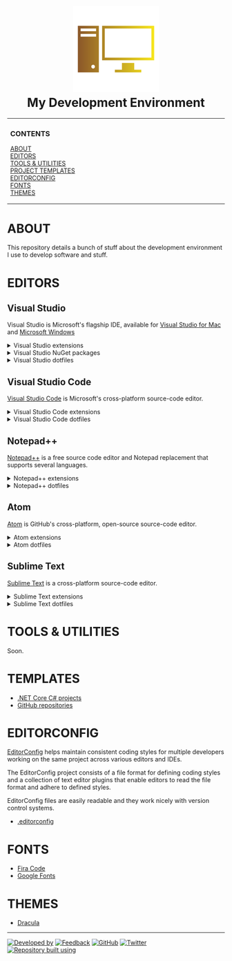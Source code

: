 <!--
  GitHub Repository Template (https://github.com/aprettycoolprogram/repository-template)
  Build 20.10.1035
  Authors: development@aprettycoolprogram.com
-->

<!-- Repository name, icon, and short description -->
<h1 align="center">

  <img src="repository-data/image/logo/my-development-environment-logo-768x768.png" alt="My Development Environment (logo)" width="200">
  <br>
  My Development Environment
  <br>

</h1>

<!-- Vertical menu -->
<!-- NOTE: The HTML indentations have to stay this way to work. -->
<table>
<tr>
<td img src="RepositoryData/Asset/Image/Document/README/spacer.png" alt="blank-spacer" width="1000" height="1">

  ### CONTENTS
  [ABOUT](#about)<br>
  [EDITORS](#editors)<br>
  [TOOLS & UTILITIES](#tools-&-utilities)<br>
  [PROJECT TEMPLATES](#project-templates)<br>
  [EDITORCONFIG](#editorconfig)<br>
  [FONTS](#fonts)<br>
  [THEMES](#themes)

</td>
</tr>
</table>

<!-- About this repository -->
# ABOUT
This repository details a bunch of stuff about the development environment I use to develop software and stuff.

# EDITORS

## Visual Studio
Visual Studio is Microsoft's flagship IDE, available for [Visual Studio for Mac](https://visualstudio.microsoft.com/vs/mac/) and [Microsoft Windows](https://visualstudio.microsoft.com/vs/)

<details>
<summary>Visual Studio extensions</summary>

* [.ignore**](https://marketplace.visualstudio.com/items?itemName=MadsKristensen.ignore): A language service that makes it painless to handle all types of .ignore files.
* [Automatic Versions 2](https://marketplace.visualstudio.com/items?itemName=PrecisionInfinity.AutomaticVersions): Automatically increments or updates version numbers in a project.
* [CSS Tools](https://marketplace.visualstudio.com/items?itemName=MadsKristensen.EditorConfig)
* [EditorConfig Language Service](https://marketplace.visualstudio.com/items?itemName=MadsKristensen.EditorConfig): Language service for .editorconfig files.
* [Editor Guidelines](https://marketplace.visualstudio.com/items?itemName=PaulHarrington.EditorGuidelines): Adds vertical column guides to the Visual Studio text editor.
* [Glyphfriend 2019](https://marketplace.visualstudio.com/items?itemName=RionWilliams.Glyphfriend2019):  enhance the existing Intellisense to display preview glyphs for many of the common glyph-based font libraries
* [License Header Manager](https://marketplace.visualstudio.com/items?itemName=StefanWenig.LicenseHeaderManager): Add license headers to source code files.
* [Live Share](https://visualstudio.microsoft.com/services/live-share/)
* [Open in Atom](https://marketplace.visualstudio.com/items?itemName=GregTrevellick.OpeninAtom): Open any solution, project, folder and file in Atom
* [Open in Notepad++](https://marketplace.visualstudio.com/items?itemName=CalvinAAllen.OpeninNotepad): Open any solution, project, folder and file in Notepad++.
* [Open in Visual Studio Code](https://marketplace.visualstudio.com/items?itemName=MadsKristensen.OpeninVisualStudioCode): Open any solution, project, folder and file in Visual Studio Code.
* [Open in Sublime Text](https://marketplace.visualstudio.com/items?itemName=MadsKristensen.OpeninSublimeText): Open any solution, project, folder and file in Sublime Text.
* [Open in Visual Studio Code](https://marketplace.visualstudio.com/items?itemName=MadsKristensen.OpeninVisualStudioCode)
* [Productivity Power Tools 2017/2019](https://marketplace.visualstudio.com/items?itemName=VisualStudioPlatformTeam.ProductivityPowerPack2017): Includes the following extensions:
  * Align Assignments
  * Copy As Html
  * Double-Click Maximize
  * Fix Mixed Tabs
  * Match Margin
  * Middle-Click Scroll
  * Peek Help
  * Power Commands for Visual Studio
  * Quick Launch Tasks
  * Shrink Empty Lines
  * Solution Error Visualizer
  * Time Stamp Margin
* [Trailing Whitespace Visualizer](https://marketplace.visualstudio.com/items?itemName=MadsKristensen.TrailingWhitespaceVisualizer): Identify and remove any trailing whitespace.
* [Viasfora](https://marketplace.visualstudio.com/items?itemName=TomasRestrepo.Viasfora): improves your text editing experience through the use of color and other features.
* [Visual Studio 2019 Tools for Unity](https://visualstudio.microsoft.com/vs/features/game-development/#tab-4b0d0be8de5f65564ad)
* [Visual Studio Spell Checker](https://marketplace.visualstudio.com/items?itemName=EWoodruff.VisualStudioSpellCheckerVS2017andLater)
* [VSColorOutput](https://marketplace.visualstudio.com/items?itemName=MikeWard-AnnArbor.VSColorOutput): Color output for build and debug windows.
* [Web Essentials 2019](https://marketplace.visualstudio.com/items?itemName=MadsKristensen.WebEssentials2019&ssr=false): Includes the following extensions:
  * Add New File
  * Browser Reload on Save
  * Browser Sync
  * Bundler & Minifier
  * CSS Tools
  * Editor Enhancements
  * File Icons
  * File Nesting
  * Image Sprites
  * Image Optimizer
  * Markdown Editor
  * Open Command Line
  * Package Installer
  * Package Security Alerts
  * SVG Viewer
  * Web Accessibility Checker
  * Web Compiler
  * ZenCoding
* [XAMLStyler](https://marketplace.visualstudio.com/items?itemName=TeamXavalon.XAMLStyler): Formats XAML source code based on a set of styling rules

</details>

<details>
<summary>Visual Studio NuGet packages</summary>

* [Roslyn Analyzers](https://github.com/dotnet/roslyn-analyzers)
* [Roslynator](https://github.com/JosefPihrt/Roslynator)

</details>

<details>
<summary>Visual Studio dotfiles</summary>

* [Visual Studio 2019 .vssettings](dotfile/vs2019/visual-studio-2019.vssettings)
* [License Header Manager license header](dotfile/vs2019/license-header-manager.licenseheader)
* [Viasfora settings](dotfile/vs2019/viasfora-settings.xml)
* [Viasfora theme](dotfile/vs2019/viasfora-theme.json)

</details>

## Visual Studio Code
[Visual Studio Code](https://code.visualstudio.com/) is Microsoft's cross-platform source-code editor.

<details>
<summary>Visual Studio Code extensions</summary>

* Soon

</details>

<details>
<summary>Visual Studio Code dotfiles</summary>

* [extensions.json](dotfile/vscode/extensions.json)
* [keybindings.json](dotfile/vscode/keybindings.json)
* [keybindingsMac.json](dotfile/vscode/keybindingsMac.json)
* [settings.json](dotfile/vscode/settings.json)

</details>

## Notepad++
[Notepad++](https://notepad-plus-plus.org/) is a free source code editor and Notepad replacement that supports several languages.

<details>
<summary>Notepad++ extensions</summary>

* Soon

</details>

<details>
<summary>Notepad++ dotfiles</summary>

* Soon

</details>

## Atom
[Atom](https://atom.io/) is GitHub's cross-platform, open-source source-code editor.

<details>
<summary>Atom extensions</summary>

* Soon

</details>

<details>
<summary>Atom dotfiles</summary>

* Soon

</details>

## Sublime Text
[Sublime Text](https://www.sublimetext.com/) is a cross-platform source-code editor.

<details>
<summary>Sublime Text extensions</summary>

* Soon

</details>

<details>
<summary>Sublime Text dotfiles</summary>

* Soon

</details>

# TOOLS & UTILITIES
Soon.

# TEMPLATES
* [.NET Core C# projects](https://github.com/APrettyCoolProgram/project-templates/tree/main/csharp)
* [GitHub repositories](https://github.com/APrettyCoolProgram/project-templates/tree/main/github)

# EDITORCONFIG
[EditorConfig](https://editorconfig.org/) helps maintain consistent coding styles for multiple developers working on the same project across various editors and IDEs.

The EditorConfig project consists of a file format for defining coding styles and a collection of text editor plugins that enable editors to read the file format and adhere to defined styles.

EditorConfig files are easily readable and they work nicely with version control systems.

* [.editorconfig](dotfile/editorconfig/generic.editorconfig)

# FONTS
* [Fira Code](https://github.com/tonsky/FiraCode)
* [Google Fonts](https://github.com/google/fonts)

# THEMES
* [Dracula](https://draculatheme.com/)

***

<!-- DEVELOPMENT FOOTER -->
[![Developed by](https://img.shields.io/badge/developed%20by-a%20pretty%20cool%20program-17806D.svg)](https://aprettycoolprogram.com)&nbsp;[![Feedback](https://img.shields.io/badge/feedback@aprettycoolprogram.com-17806D.svg)](mailto:feedback@aprettycoolprogram.com)&nbsp;[![GitHub](https://img.shields.io/github/followers/aprettycoolprogram.svg?label=GitHub&style=social)](https://github.com/aprettycoolprogram)&nbsp;[![Twitter](https://img.shields.io/twitter/follow/aprettycoolprog.svg?label=Twitter&style=social)](https://twitter.com/aprettycoolprog)&nbsp;<br>
[![Repository built using](https://img.shields.io/badge/repository%20built%20using-a%20pretty%20cool%20repository%20template-17806D.svg)](https://github.com/APrettyCoolProgram/repository-template/tree/master)